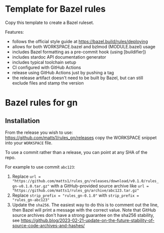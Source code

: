 # Template for Bazel rules

Copy this template to create a Bazel ruleset.

Features:

- follows the official style guide at https://bazel.build/rules/deploying
- allows for both WORKSPACE.bazel and bzlmod (MODULE.bazel) usage
- includes Bazel formatting as a pre-commit hook (using [buildifier])
- includes stardoc API documentation generator
- includes typical toolchain setup
- CI configured with GitHub Actions
- release using GitHub Actions just by pushing a tag
- the release artifact doesn't need to be built by Bazel, but can still exclude files and stamp the version

# Bazel rules for gn

## Installation

From the release you wish to use:
<https://github.com/matts1/rules_gn/releases>
copy the WORKSPACE snippet into your `WORKSPACE` file.

To use a commit rather than a release, you can point at any SHA of the repo.

For example to use commit `abc123`:

1. Replace `url = "https://github.com/matts1/rules_gn/releases/download/v0.1.0/rules_gn-v0.1.0.tar.gz"` with a GitHub-provided source archive like `url = "https://github.com/matts1/rules_gn/archive/abc123.tar.gz"`
1. Replace `strip_prefix = "rules_gn-0.1.0"` with `strip_prefix = "rules_gn-abc123"`
1. Update the `sha256`. The easiest way to do this is to comment out the line, then Bazel will
   print a message with the correct value. Note that GitHub source archives don't have a strong
   guarantee on the sha256 stability, see
   <https://github.blog/2023-02-21-update-on-the-future-stability-of-source-code-archives-and-hashes/>
